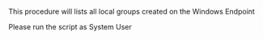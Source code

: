 This procedure will lists all local groups created on the Windows Endpoint

Please run the script as System User